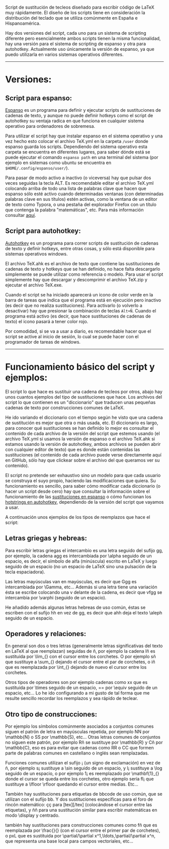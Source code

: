 Script de sustitución de tecleos diseñado para escribir código de LaTeX muy rápidamente. El diseño de los scripts tiene en consideración la distribución del teclado que se utiliza comúnmente en España e Hispanoamérica. 

Hay dos versiones del script, cada uno para un sistema de scripting diferente pero esencialmente ambos scripts tienen la misma funcionalidad, hay una versión para el sistema de scripting de espanso y otra para autohotkey. Actualmente uso únicamente la versión de espanso, ya que puedo utilizarla en varios sistemas operativos diferentes.

***

# Versiones:

## Script para espanso:

[Espanso](https://espanso.org/) es un programa para definir y ejecutar scripts de sustituciones de cadenas de texto, y aunque no puede definir hotkeys como el script de autohotkey su ventaja radica en que funciona en cualquier sistema operativo para ordenadores de sobremesa. 

Para utilizar el script hay que instalar espanso en el sistema operativo y una vez hecho esto colocar el archivo TeX.yml en la carpeta `/user` donde espanso guarda los scripts. Dependiendo del sistema operativo esta carpeta se encuentra en diferentes lugares, para saber dónde está se puede ejecutar el comando `espanso path` en una terminal del sistema (por ejemplo en sistemas como ubuntu se encuentra en `$HOME/.config/espanso/user/`).

Para pasar de modo activo a inactivo (o viceversa) hay que pulsar dos veces seguidas la tecla ALT. Es recomendable editar el archivo TeX.yml colocando arriba de todo una lista de palabras clave que hacen que espanso sólo esté activo cuando determinadas ventanas (con determinadas palabras clave en sus títulos) estén activas, como la ventana de un editor de texto como Typora, o una pestaña del explorador Firefox con un título que contenga la palabra "matemáticas", etc. Para más información consultar [aquí](https://espanso.org/docs/configuration/#application-specific-configurations).

## Script para autohotkey:

[Autohotkey](https://www.autohotkey.com/) es un programa para correr scripts de sustitución de cadenas de texto y definir hotkeys, entre otras cosas, y sólo está disponible para sistemas operativos windows.

El archivo TeX.ahk es el archivo de texto que contiene las sustituciones de cadenas de texto y hotkeys que se han definido, no hace falta descargarlo simplemente se puede utilizar como referencia o modelo. Para usar el script simplemente hay que descargar y descomprimir el archivo TeX.zip y ejecutar el archivo TeX.exe.

Cuando el script se ha iniciado aparecerá un icono de color verde en la barra de tareas que indica que el programa está en ejecución pero inactivo (es decir que no realiza sustituciones). Para activarlo (o volverlo a desactivar) hay que presionar la combinación de teclas `Alt+Ñ`. Cuando el programa está activo (es decir, que hace sustituciones de cadenas de texto) el icono pasará a tener color rojo.

Por comodidad, si se va a usar a diario, es recomendable hacer que el script se active al inicio de sesión, lo cual se puede hacer con el programador de tareas de windows.

***

# Funcionamiento básico del script y ejemplos:

El script lo que hace es sustituir una cadena de tecleos por otros, abajo hay unos cuantos ejemplos del tipo de sustituciones que hace. Los archivos del script lo que contienen es un "diccionario" que traducen unas pequeñas cadenas de texto por construcciones comunes de LaTeX.

He ido variando el diccionario con el tiempo según he visto que una cadena de sustitución es mejor que otra o más usada, etc. El diccionario es largo, para conocer qué sustituciones se han definido lo mejor es consultar el contenido de cada archivo de la versión del script que estemos usando (el archivo TeX.yml si usamos la versión de espanso o el archivo TeX.ahk si estamos usando la versión de autohotkey, ambos archivos se pueden abrir con cualquier editor de texto) que es donde están contenidas las sustituciones (el contenido de cada archivo puede verse directamente aquí en GitHub, sólo hay que clickear sobre el archivo del que queramos ver su contenido).

El script no pretende ser exhaustivo sino un modelo para que cada usuario se construya el suyo propio, haciendo las modificaciones que quiera. Su funcionamiento es sencillo, para saber cómo modificar cada diccionario (o hacer un script desde cero) hay que consultar la información sobre el funcionamiento de las [sustituciones en espanso](https://espanso.org/docs/matches/) o cómo funcionan los [hotstrings en autohotkey](https://lexikos.github.io/v2/docs/Hotstrings.htm), dependiendo de la versión del script que vayamos a usar.

A continuación unos ejemplos de los tipos de reemplazos que hace el script:

## Letras griegas y hebreas:

Para escribir letras griegas el intercambio es una letra seguido del sufijo gg, por ejemplo, la cadena agg es intercambiada por \alpha seguido de un espacio, es decir, el símbolo de alfa (minúscula) escrito en LaTeX y luego seguido de un espacio (no un espacio de LaTeX sino una pulsación de la tecla espaciadora).

Las letras mayúsculas van en mayúsculas, es decir que Ggg es intercambiada por \Gamma, etc... Además si una letra tiene una variación ésta se escribe colocando una v delante de la cadena, es decir que vfgg se intercambia por \varphi (seguido de un espacio).

He añadido además algunas letras hebreas de uso común, éstas se escriben con el sufijo hh en vez de gg, es decir que ahh deja el texto \aleph seguido de un espacio.

## Operadores y relaciones:

En general son dos o tres letras (generalmente letras significativas del texto en LaTeX al que reemplazan) seguidas de ñ, por ejemplo la cadena lñ es sustituida por \lim_{} con el cursor entre los corchetes. O por ejemplo sñ que sustituye a \sum_{} dejando el cursor entre el par de corchetes, o iñ que es reemplazada por \int_{} dejando de nuevo el cursor entre los corchetes.

Otros tipos de operadores son por ejemplo cadenas como xx que es sustituida por \times seguido de un espacio, == por \equiv seguido de un espacio, etc... Lo he ido configurando a mi gusto de tal forma que me resulte sencillo recordar los reemplazos y sea rápido de teclear.

## Otro tipo de construcciones:

Por ejemplo los símbolos comúnmente asociados a conjuntos comunes siguen el patrón de letra en mayúsculas repetida, por ejemplo NN por \mathbb{N} o SS por \mathbb{S}, etc... Otras letras comunes de conjuntos no siguen este patrón, por ejemplo Rñ se sustituye por \mathbb{R} y Cñ por \mathbb{C}, eso es para evitar que cadenas como RR o CC que formen parte de palabras comunes en castellano o inglés sean remplazadas.

Funciones comunes utilizan el sufijo ¡ (un signo de exclamación) en vez de ñ, por ejemplo s¡ sustituye a \sin seguido de un espacio, y l¡ sustituye a \log seguido de un espacio, o por ejemplo 1¡ es reemplazado por \mathbf{1}_{} donde el cursor se queda entre los corchetes, otro ejemplo sería fl¡ que sustituye a \lfloor  \rfloor quedando el cursor entre medias. Etc...

También hay sustituciones para etiquetas de bbcode de uso común, que se utilizan con el sufijo bb. Y dos sustituciones específicas para el foro de rincón matemático: çç para [tex][/tex] (colocándose el cursor entre las etiquetas), y ññ para una sustitución similar para escribir matemáticas en modo \display y centrado.

también hay sustituciones para construcciones comunes como fñ que es reemplazada por \frac{}{} (con el cursor entre el primer par de corchetes), o pxL que es sustituida por \partial/\partial x^1,\ldots,\partial/\partial x^n, que representa una base local para campos vectoriales, etc...
